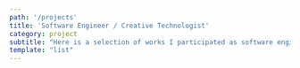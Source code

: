 ```yaml
---
path: '/projects'
title: 'Software Engineer / Creative Technologist'
category: project
subtitle: "Here is a selection of works I participated as software engineer, fullstack developer, creative technologist, devops, consultant or everything at the same time."
template: "list"
---
```

